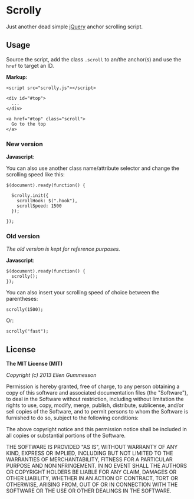 # Scrolly

Just another dead simple [jQuery](http://jquery.com/ "jQuery") anchor scrolling script.  

## Usage

Source the script, add the class `.scroll` to an/the anchor(s) and use the `href` to target an ID.

**Markup:**

    <script src="scrolly.js"></script>

    <div id="#top">
      ...
    </div>

    <a href="#top" class="scroll">
      Go to the top
    </a>

### New version

**Javascript**:

You can also use another class name/attribute selector and change the scrolling speed like this:

    $(document).ready(function() {

      Scrolly.init({
        scrollHook: $(".hook"),
        scrollSpeed: 1500
      });

    });

### Old version

*The old version is kept for reference purposes.*

**Javascript**:

    $(document).ready(function() {
      scrolly();
    });

You can also insert your scrolling speed of choice between the parentheses:

    scrolly(1500);

Or:

    scrolly("fast");

## License

**The MIT License (MIT)**

*Copyright (c) 2013 Ellen Gummesson*

Permission is hereby granted, free of charge, to any person obtaining a copy of this software and associated documentation files (the "Software"), to deal in the Software without restriction, including without limitation the rights to use, copy, modify, merge, publish, distribute, sublicense, and/or sell copies of the Software, and to permit persons to whom the Software is furnished to do so, subject to the following conditions:

The above copyright notice and this permission notice shall be included in all copies or substantial portions of the Software.

THE SOFTWARE IS PROVIDED "AS IS", WITHOUT WARRANTY OF ANY KIND, EXPRESS OR IMPLIED, INCLUDING BUT NOT LIMITED TO THE WARRANTIES OF MERCHANTABILITY, FITNESS FOR A PARTICULAR PURPOSE AND NONINFRINGEMENT. IN NO EVENT SHALL THE AUTHORS OR COPYRIGHT HOLDERS BE LIABLE FOR ANY CLAIM, DAMAGES OR OTHER LIABILITY, WHETHER IN AN ACTION OF CONTRACT, TORT OR OTHERWISE, ARISING FROM, OUT OF OR IN CONNECTION WITH THE SOFTWARE OR THE USE OR OTHER DEALINGS IN THE SOFTWARE.
